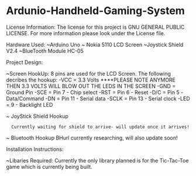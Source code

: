 # Ardunio-Handheld-Gaming-System

License Information:
  The license for this project is GNU GENERAL PUBLIC LICENSE. For more information please look under the License file.


Hardware Used:
  ~Arduino Uno
  ~ Nokia 5110 LCD Screen
  ~Joystick Shield V2.4 
  ~BlueTooth Module HC-05


Project Design:

  ~Screen HookUp:
      8 pins are used for the LCD Screen. The following decribes the hookup:
       -VCC = 3.3 Volts ****PLEASE NOTE ANYMORE THEN 3.3 VOLTS WILL BLOW OUT THE LEDS IN THE SCREEN
      -GND = Ground Pin
      -SCE = Pin 7  - Chip select
      -RST = Pin 6  - Reset
      -D/C = Pin 5  -Data/Command
      -DN<MOSI> = Pin 11 - Serial data
      -SCLK = Pin 13  - Serial clock
      -LED = 9    - Backlight LED

  ~ JoyStick Shield Hookup
  
      Currently waiting for shield to arrive- will update once it arrives!
      
  ~ Bluetooth Hookup
      BHurl currently researching, will also update soon!
  

Installation Instructions:

  ~Libaries Required:
      Currently the only library planned is for the Tic-Tac-Toe game which is currently being built. 
  
  

